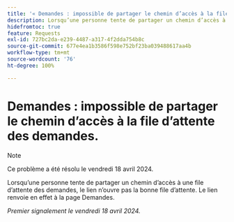 ```yaml
---
title: '« Demandes : impossible de partager le chemin d’accès à la file d’attente des demandes »'
description: Lorsqu’une personne tente de partager un chemin d’accès à une file d’attente des demandes, le lien n’ouvre pas la bonne file d’attente. Le lien renvoie en effet à la page Demandes.
hidefromtoc: true
feature: Requests
exl-id: 727bc2da-e239-4487-a317-4f2dda754b8c
source-git-commit: 677e4ea1b3586f598e752bf23ba039488617aa4b
workflow-type: tm+mt
source-wordcount: '76'
ht-degree: 100%

---
```


# Demandes : impossible de partager le chemin d’accès à la file d’attente des demandes.

>[!NOTE]
>
>Ce problème a été résolu le vendredi 18 avril 2024.

Lorsqu’une personne tente de partager un chemin d’accès à une file d’attente des demandes, le lien n’ouvre pas la bonne file d’attente. Le lien renvoie en effet à la page Demandes.

_Premier signalement le vendredi 18 avril 2024._

